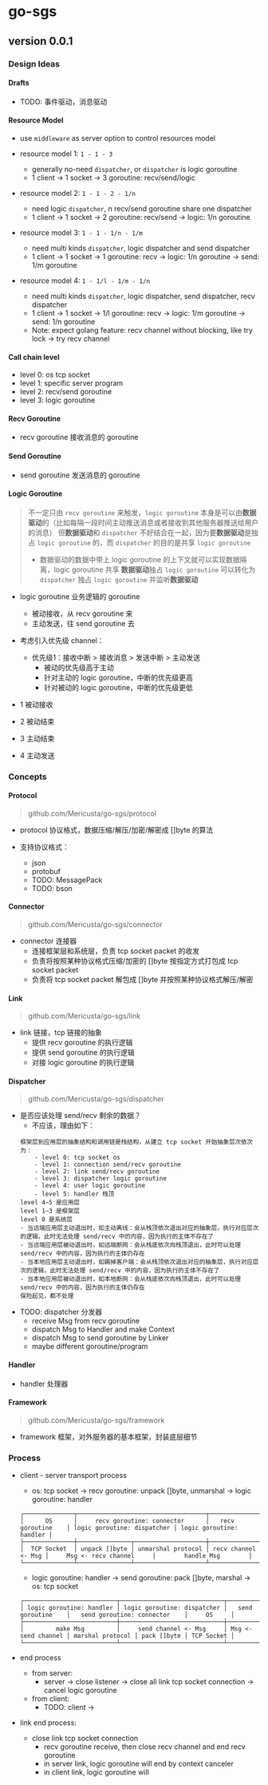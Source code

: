 # go-sgs

## version 0.0.1

### Design Ideas

#### Drafts

- TODO: 事件驱动，消息驱动

#### Resource Model

- use `middleware` as server option to control resources model

- resource model 1: `1 - 1 - 3`
    - generally no-need `dispatcher`, or `dispatcher` is logic goroutine
    - 1 client -> 1 socket -> 3 goroutine: recv/send/logic

- resource model 2: `1 - 1 - 2 - 1/n`
    - need logic `dispatcher`, n recv/send goroutine share one dispatcher
    - 1 client -> 1 socket -> 2 goroutine: recv/send -> logic: 1/n goroutine

- resource model 3: `1 - 1 - 1/n - 1/m`
    - need multi kinds `dispatcher`, logic dispatcher and send dispatcher
    - 1 client -> 1 socket -> 1 goroutine: recv -> logic: 1/n goroutine -> send: 1/m goroutine


- resource model 4: `1 - 1/l - 1/m - 1/n`
    - need multi kinds `dispatcher`, logic dispatcher, send dispatcher, recv dispatcher
    - 1 client -> 1 socket -> 1/l goroutine: recv -> logic: 1/m goroutine -> send: 1/n goroutine
    - Note: expect golang feature: recv channel without blocking, like try lock -> try recv channel
    
#### Call chain level

- level 0: os tcp socket
- level 1: specific server program
- level 2: recv/send goroutine
- level 3: logic goroutine

#### Recv Goroutine

- recv goroutine 接收消息的 goroutine

#### Send Goroutine

- send goroutine 发送消息的 goroutine

#### Logic Goroutine

> 不一定只由 `recv goroutine` 来触发，`logic goroutine` 本身是可以由**数据驱动**的（比如每隔一段时间主动推送消息或者接收到其他服务器推送给用户的消息）
> 但**数据驱动**和 `dispatcher` 不好结合在一起，因为要**数据驱动**是独占 `logic goroutine` 的，而 `dispatcher` 的目的是共享 `logic goroutine`
>   - 数据驱动的数据中带上 logic goroutine 的上下文就可以实现数据隔离，logic goroutine 共享
> **数据驱动**独占 `logic goroutine` 可以转化为 `dispatcher` 独占 `logic goroutine` 并监听**数据驱动**

- logic goroutine 业务逻辑的 goroutine
    - 被动接收，从 recv goroutine 来
    - 主动发送，往 send goroutine 去
- 考虑引入优先级 channel：
    - 优先级1：接收中断 > 接收消息 > 发送中断 > 主动发送
        - 被动的优先级高于主动
        - 针对主动的 logic goroutine，中断的优先级更高
        - 针对被动的 logic goroutine，中断的优先级更低

- 1 被动接收
- 2 被动结束
- 3 主动结束
- 4 主动发送

### Concepts

#### Protocol

> github.com/Mericusta/go-sgs/protocol

- protocol 协议格式，数据压缩/解压/加密/解密成 []byte 的算法

- 支持协议格式：
    - json
    - protobuf
    - TODO: MessagePack
    - TODO: bson

#### Connector

> github.com/Mericusta/go-sgs/connector

- connector 连接器
    - 连接框架层和系统层，负责 tcp socket packet 的收发
    - 负责将按照某种协议格式压缩/加密的 []byte 按指定方式打包成 tcp socket packet
    - 负责将 tcp socket packet 解包成 []byte 并按照某种协议格式解压/解密
    
#### Link

> github.com/Mericusta/go-sgs/link

- link 链接，tcp 链接的抽象
    - 提供 recv goroutine 的执行逻辑
    - 提供 send goroutine 的执行逻辑
    - 对接 logic goroutine 的执行逻辑

#### Dispatcher

> github.com/Mericusta/go-sgs/dispatcher

- 是否应该处理 send/recv 剩余的数据？
    - 不应该，理由如下：
    ```
    框架层到应用层的抽象结构和调用链是栈结构，从建立 tcp socket 开始抽象层次依次为：
        - level 0: tcp socket os
        - level 1: connection send/recv goroutine
        - level 2: link send/recv goroutine
        - level 3: dispatcher logic goroutine
        - level 4: user logic goroutine
        - level 5: handler 栈顶
    level 4~5 是应用层
    level 1~3 是框架层
    level 0 是系统层
    - 当远端应用层主动退出时，如主动离线：会从栈顶依次退出对应的抽象层，执行对应层次的逻辑，此时无法处理 send/recv 中的内容，因为执行的主体不存在了
    - 当远端应用层被动退出时，如远端断网：会从栈底依次向栈顶退出，此时可以处理 send/recv 中的内容，因为执行的主体仍存在
    - 当本地应用层主动退出时，如踢掉客户端：会从栈顶依次退出对应的抽象层，执行对应层次的逻辑，此时无法处理 send/recv 中的内容，因为执行的主体不存在了
    - 当本地应用层被动退出时，如本地断网：会从栈底依次向栈顶退出，此时可以处理 send/recv 中的内容，因为执行的主体仍存在
    保险起见，都不处理
    ```
- TODO: dispatcher 分发器
    - receive Msg from recv goroutine
    - dispatch Msg to Handler and make Context
    - dispatch Msg to send goroutine by Linker
    - maybe different goroutine/program

#### Handler

- handler 处理器

#### Framework

> github.com/Mericusta/go-sgs/framework

- framework 框架，对外服务器的基本框架，封装底层细节

### Process

- client - server transport process
    - os: tcp socket -> recv goroutine: unpack []byte, unmarshal -> logic goroutine: handler
    ```
    ┌──────────────┬────────────────────────────────────┬─────────────────────┬─────────────────────────────┬──────────────────────────┐
    │      OS      │     recv goroutine: connector      │   recv goroutine    │ logic goroutine: dispatcher │ logic goroutine: handler │
    ├──────────────┼───────────────┬────────────────────┼─────────────────────┼─────────────────────────────┼──────────────────────────┤
    │  TCP Socket  │ unpack []byte │ unmarshal protocol │ recv channel <- Msg │     Msg <- recv channel     │        handle Msg        │
    └──────────────┴───────────────┴────────────────────┴─────────────────────┴─────────────────────────────┴──────────────────────────┘
    ```
    - logic goroutine: handler -> send goroutine: pack []byte, marshal -> os: tcp socket
    ```
    ┌──────────────────────────┬─────────────────────────────┬─────────────────────┬────────────────────────────────┬────────────┐
    │ logic goroutine: handler │ logic goroutine: dispatcher │   send goroutine    │   send goroutine: connector    │     OS     │
    ├──────────────────────────┼─────────────────────────────┼─────────────────────┼──────────────────┬─────────────┼────────────┤
    │         make Msg         │     send channel <- Msg     │ Msg <- send channel │ marshal protocol │ pack []byte │ TCP Socket │
    └──────────────────────────┴─────────────────────────────┴─────────────────────┴──────────────────┴─────────────┴────────────┘
    ```

- end process
    - from server:
        - server -> close listener -> close all link tcp socket connection -> cancel logic goroutine
    - from client:
        - TODO: client -> 

- link end process:
    - close link tcp socket connection
        - recv goroutine receive, then close recv channel and end recv goroutine
        - in server link, logic goroutine will end by context canceler
        - in client link, logic goroutine will